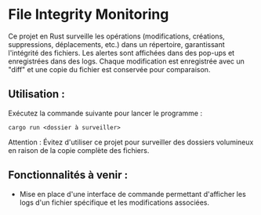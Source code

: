 # File Integrity Monitoring
Ce projet en Rust surveille les opérations (modifications, créations, suppressions, déplacements, etc.) dans un répertoire, garantissant l'intégrité des fichiers. Les alertes sont affichées dans des pop-ups et enregistrées dans des logs. Chaque modification est enregistrée avec un "diff" et une copie du fichier est conservée pour comparaison.

## Utilisation :
Exécutez la commande suivante pour lancer le programme :

``
cargo run <dossier à surveiller>
``

Attention : Évitez d'utiliser ce projet pour surveiller des dossiers volumineux en raison de la copie complète des fichiers.

## Fonctionnalités à venir :
- Mise en place d'une interface de commande permettant d'afficher les logs d'un fichier spécifique et les modifications associées.
